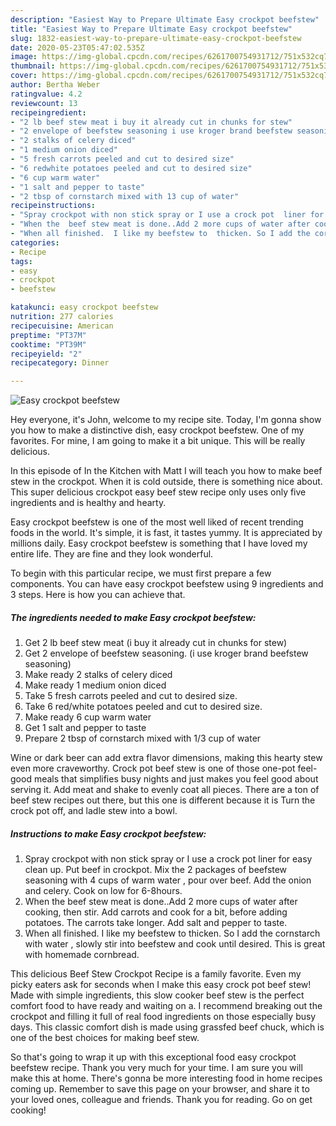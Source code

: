 ```yaml
---
description: "Easiest Way to Prepare Ultimate Easy crockpot beefstew"
title: "Easiest Way to Prepare Ultimate Easy crockpot beefstew"
slug: 1832-easiest-way-to-prepare-ultimate-easy-crockpot-beefstew
date: 2020-05-23T05:47:02.535Z
image: https://img-global.cpcdn.com/recipes/6261700754931712/751x532cq70/easy-crockpot-beefstew-recipe-main-photo.jpg
thumbnail: https://img-global.cpcdn.com/recipes/6261700754931712/751x532cq70/easy-crockpot-beefstew-recipe-main-photo.jpg
cover: https://img-global.cpcdn.com/recipes/6261700754931712/751x532cq70/easy-crockpot-beefstew-recipe-main-photo.jpg
author: Bertha Weber
ratingvalue: 4.2
reviewcount: 13
recipeingredient:
- "2 lb beef stew meat i buy it already cut in chunks for stew"
- "2 envelope of beefstew seasoning i use kroger brand beefstew seasoning"
- "2 stalks of celery diced"
- "1 medium onion diced"
- "5 fresh carrots peeled and cut to desired size"
- "6 redwhite potatoes peeled and cut to desired size"
- "6 cup warm water"
- "1 salt and pepper to taste"
- "2 tbsp of cornstarch mixed with 13 cup of water"
recipeinstructions:
- "Spray crockpot with non stick spray or I use a crock pot  liner for easy clean up. Put beef in crockpot.  Mix the 2 packages of beefstew seasoning with 4 cups of warm water , pour over beef. Add the onion and celery.   Cook on low for 6-8hours."
- "When the  beef stew meat is done..Add 2 more cups of water after cooking, then stir. Add carrots and cook for a bit, before adding potatoes.  The carrots take longer. Add salt and pepper to taste."
- "When all finished.  I like my beefstew to  thicken. So I add the cornstarch with water , slowly stir into beefstew and cook until desired. This is great with homemade cornbread."
categories:
- Recipe
tags:
- easy
- crockpot
- beefstew

katakunci: easy crockpot beefstew 
nutrition: 277 calories
recipecuisine: American
preptime: "PT37M"
cooktime: "PT39M"
recipeyield: "2"
recipecategory: Dinner

---
```



![Easy crockpot beefstew](https://img-global.cpcdn.com/recipes/6261700754931712/751x532cq70/easy-crockpot-beefstew-recipe-main-photo.jpg)

Hey everyone, it's John, welcome to my recipe site. Today, I'm gonna show you how to make a distinctive dish, easy crockpot beefstew. One of my favorites. For mine, I am going to make it a bit unique. This will be really delicious.

In this episode of In the Kitchen with Matt I will teach you how to make beef stew in the crockpot. When it is cold outside, there is something nice about. This super delicious crockpot easy beef stew recipe only uses only five ingredients and is healthy and hearty.

Easy crockpot beefstew is one of the most well liked of recent trending foods in the world. It's simple, it is fast, it tastes yummy. It is appreciated by millions daily. Easy crockpot beefstew is something that I have loved my entire life. They are fine and they look wonderful.


To begin with this particular recipe, we must first prepare a few components. You can have easy crockpot beefstew using 9 ingredients and 3 steps. Here is how you can achieve that.

<!--inarticleads1-->

##### The ingredients needed to make Easy crockpot beefstew:

1. Get 2 lb beef stew meat (i buy it already cut in chunks for stew)
1. Get 2 envelope of beefstew seasoning. (i use kroger brand beefstew seasoning)
1. Make ready 2 stalks of celery diced
1. Make ready 1 medium onion diced
1. Take 5 fresh carrots peeled and cut to desired size.
1. Take 6 red/white potatoes peeled and cut to desired size.
1. Make ready 6 cup warm water
1. Get 1 salt and pepper to taste
1. Prepare 2 tbsp of cornstarch mixed with 1/3 cup of water


Wine or dark beer can add extra flavor dimensions, making this hearty stew even more craveworthy. Crock pot beef stew is one of those one-pot feel-good meals that simplifies busy nights and just makes you feel good about serving it. Add meat and shake to evenly coat all pieces. There are a ton of beef stew recipes out there, but this one is different because it is Turn the crock pot off, and ladle stew into a bowl. 

<!--inarticleads2-->

##### Instructions to make Easy crockpot beefstew:

1. Spray crockpot with non stick spray or I use a crock pot  liner for easy clean up. Put beef in crockpot.  Mix the 2 packages of beefstew seasoning with 4 cups of warm water , pour over beef. Add the onion and celery.   Cook on low for 6-8hours.
1. When the  beef stew meat is done..Add 2 more cups of water after cooking, then stir. Add carrots and cook for a bit, before adding potatoes.  The carrots take longer. Add salt and pepper to taste.
1. When all finished.  I like my beefstew to  thicken. So I add the cornstarch with water , slowly stir into beefstew and cook until desired. This is great with homemade cornbread.


This delicious Beef Stew Crockpot Recipe is a family favorite. Even my picky eaters ask for seconds when I make this easy crock pot beef stew! Made with simple ingredients, this slow cooker beef stew is the perfect comfort food to have ready and waiting on a. I recommend breaking out the crockpot and filling it full of real food ingredients on those especially busy days. This classic comfort dish is made using grassfed beef chuck, which is one of the best choices for making beef stew. 

So that's going to wrap it up with this exceptional food easy crockpot beefstew recipe. Thank you very much for your time. I am sure you will make this at home. There's gonna be more interesting food in home recipes coming up. Remember to save this page on your browser, and share it to your loved ones, colleague and friends. Thank you for reading. Go on get cooking!
